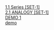 [1.1 Series [SET-1]](https://yoursamlan.github.io/Reasoning/1.1_Series_[SET-1].html)  <br />  [2.1 ANALOGY [SET-1]](https://yoursamlan.github.io/Reasoning/2.1_ANALOGY_[SET-1].html)  <br />  [DEMO 1](https://yoursamlan.github.io/Reasoning/DEMO_1.html)  <br />  [demo](https://yoursamlan.github.io/Reasoning/demo.html)  <br />  